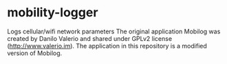 # mobility-logger
Logs cellular/wifi network parameters
The original application Mobilog was created by Danilo Valerio and shared under GPLv2 license (http://www.valerio.im).
The application in this repository is a modified version of Mobilog.
